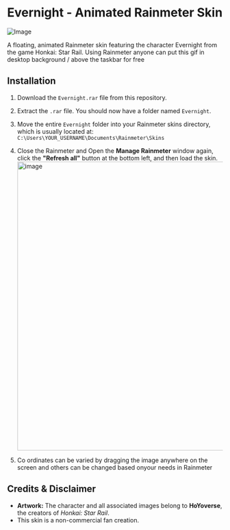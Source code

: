 # Evernight - Animated Rainmeter Skin

![Image](https://github.com/user-attachments/assets/8df0c43a-d988-43c8-aa37-ac0994347892)

A floating, animated Rainmeter skin featuring the character Evernight from the game Honkai: Star Rail.
Using Rainmeter anyone can put this gif in desktop background / above the taskbar for free

## Installation

1.  Download the `Evernight.rar` file from this repository.
2.  Extract the `.rar` file. You should now have a folder named `Evernight`.
3.  Move the entire `Evernight` folder into your Rainmeter skins directory, which is usually located at:
    `C:\Users\YOUR_USERNAME\Documents\Rainmeter\Skins`
4.  Close the Rainmeter and Open the **Manage Rainmeter** window again, click the **"Refresh all"** button at the bottom left, and then load the skin.
    <img width="943" height="674" alt="image" src="https://github.com/user-attachments/assets/ded5bcef-f92b-4cd1-be04-1df548345ca3" />
    
5. Co ordinates can be varied by dragging the image anywhere on the screen and others can be changed based onyour needs in Rainmeter


## Credits & Disclaimer

* **Artwork:** The character and all associated images belong to **HoYoverse**, the creators of *Honkai: Star Rail*.
* This skin is a non-commercial fan creation.
